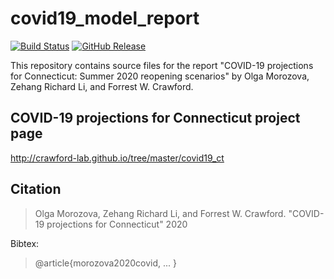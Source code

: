 # covid19_model_report

[![Build Status](https://travis-ci.com/fcrawford/covid19_model_report.svg?branch=master)](https://travis-ci.com/fcrawford/covid19_model_report) 
[![GitHub Release](https://img.shields.io/badge/download-latest-brightgreen.svg)](https://github.com/fcrawford/covid19_model_report/releases/latest) 


This repository contains source files for the report "COVID-19 projections for Connecticut: Summer 2020 reopening scenarios" by Olga Morozova, Zehang Richard Li, and Forrest W. Crawford.


## COVID-19 projections for Connecticut project page

http://crawford-lab.github.io/tree/master/covid19_ct

## Citation

>  Olga Morozova, Zehang Richard Li, and Forrest W. Crawford. "COVID-19 projections for Connecticut" 2020


Bibtex:

> @article{morozova2020covid, ... }



